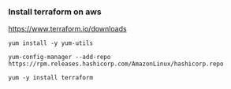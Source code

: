 ### Install terraform on aws
https://www.terraform.io/downloads

```
yum install -y yum-utils
```
```
yum-config-manager --add-repo https://rpm.releases.hashicorp.com/AmazonLinux/hashicorp.repo
```
```
yum -y install terraform
```


